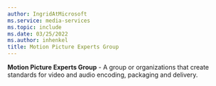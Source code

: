 ```yaml
---
author: IngridAtMicrosoft
ms.service: media-services
ms.topic: include
ms.date: 03/25/2022
ms.author: inhenkel
title: Motion Picture Experts Group
---
```


**Motion Picture Experts Group** - A group or organizations that create standards for video and audio encoding, packaging and delivery.
